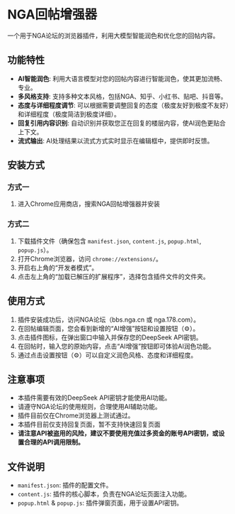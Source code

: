# NGA回帖增强器

一个用于NGA论坛的浏览器插件，利用大模型智能润色和优化您的回帖内容。

## 功能特性

- **AI智能润色**: 利用大语言模型对您的回帖内容进行智能润色，使其更加流畅、专业。
- **多风格支持**: 支持多种文本风格，包括NGA、知乎、小红书、贴吧、抖音等。
- **态度与详细程度调节**: 可以根据需要调整回复的态度（极度友好到极度不友好）和详细程度（极度简洁到极度详细）。
- **回复引用内容识别**: 自动识别并获取您正在回复的楼层内容，使AI润色更贴合上下文。
- **流式输出**: AI处理结果以流式方式实时显示在编辑框中，提供即时反馈。

## 安装方式

### 方式一

1. 进入Chrome应用商店，搜索NGA回帖增强器并安装

### 方式二

1. 下载插件文件（确保包含 `manifest.json`, `content.js`, `popup.html`, `popup.js`）。
2. 打开Chrome浏览器，访问 `chrome://extensions/`。
3. 开启右上角的“开发者模式”。
4. 点击左上角的“加载已解压的扩展程序”，选择包含插件文件的文件夹。

## 使用方式

1. 插件安装成功后，访问NGA论坛（bbs.nga.cn 或 nga.178.com）。
2. 在回帖编辑页面，您会看到新增的“AI增强”按钮和设置按钮（⚙️）。
3. 点击插件图标，在弹出窗口中输入并保存您的DeepSeek API密钥。
4. 在回帖时，输入您的原始内容，点击“AI增强”按钮即可体验AI润色功能。
5. 通过点击设置按钮（⚙️）可以自定义润色风格、态度和详细程度。

## 注意事项

- 本插件需要有效的DeepSeek API密钥才能使用AI功能。
- 请遵守NGA论坛的使用规则，合理使用AI辅助功能。
- 插件目前仅在Chrome浏览器上测试通过。
- 本插件目前仅支持回复页面，暂不支持快速回复页面
- **请注意API被盗用的风险，建议不要使用充值过多资金的账号API密钥，或设置合理的API调用限制。**

## 文件说明

- `manifest.json`: 插件的配置文件。
- `content.js`: 插件的核心脚本，负责在NGA论坛页面注入功能。
- `popup.html` & `popup.js`: 插件弹窗页面，用于设置API密钥。
